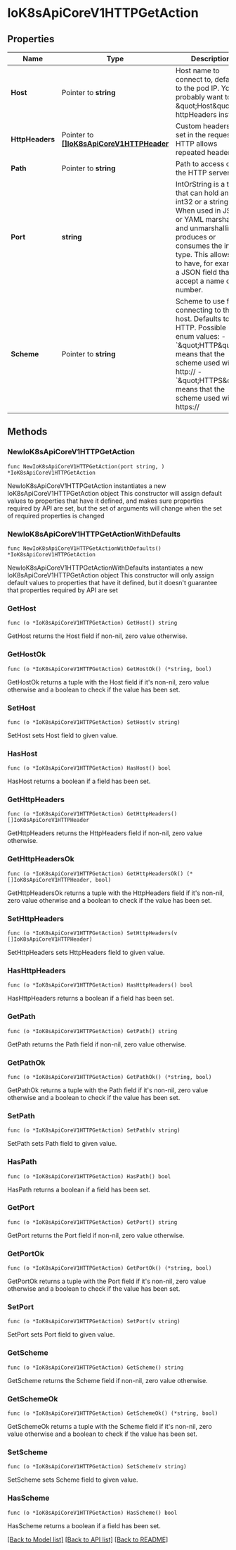 # IoK8sApiCoreV1HTTPGetAction

## Properties

Name | Type | Description | Notes
------------ | ------------- | ------------- | -------------
**Host** | Pointer to **string** | Host name to connect to, defaults to the pod IP. You probably want to set \&quot;Host\&quot; in httpHeaders instead. | [optional] 
**HttpHeaders** | Pointer to [**[]IoK8sApiCoreV1HTTPHeader**](IoK8sApiCoreV1HTTPHeader.md) | Custom headers to set in the request. HTTP allows repeated headers. | [optional] 
**Path** | Pointer to **string** | Path to access on the HTTP server. | [optional] 
**Port** | **string** | IntOrString is a type that can hold an int32 or a string.  When used in JSON or YAML marshalling and unmarshalling, it produces or consumes the inner type.  This allows you to have, for example, a JSON field that can accept a name or number. | 
**Scheme** | Pointer to **string** | Scheme to use for connecting to the host. Defaults to HTTP.  Possible enum values:  - &#x60;\&quot;HTTP\&quot;&#x60; means that the scheme used will be http://  - &#x60;\&quot;HTTPS\&quot;&#x60; means that the scheme used will be https:// | [optional] 

## Methods

### NewIoK8sApiCoreV1HTTPGetAction

`func NewIoK8sApiCoreV1HTTPGetAction(port string, ) *IoK8sApiCoreV1HTTPGetAction`

NewIoK8sApiCoreV1HTTPGetAction instantiates a new IoK8sApiCoreV1HTTPGetAction object
This constructor will assign default values to properties that have it defined,
and makes sure properties required by API are set, but the set of arguments
will change when the set of required properties is changed

### NewIoK8sApiCoreV1HTTPGetActionWithDefaults

`func NewIoK8sApiCoreV1HTTPGetActionWithDefaults() *IoK8sApiCoreV1HTTPGetAction`

NewIoK8sApiCoreV1HTTPGetActionWithDefaults instantiates a new IoK8sApiCoreV1HTTPGetAction object
This constructor will only assign default values to properties that have it defined,
but it doesn't guarantee that properties required by API are set

### GetHost

`func (o *IoK8sApiCoreV1HTTPGetAction) GetHost() string`

GetHost returns the Host field if non-nil, zero value otherwise.

### GetHostOk

`func (o *IoK8sApiCoreV1HTTPGetAction) GetHostOk() (*string, bool)`

GetHostOk returns a tuple with the Host field if it's non-nil, zero value otherwise
and a boolean to check if the value has been set.

### SetHost

`func (o *IoK8sApiCoreV1HTTPGetAction) SetHost(v string)`

SetHost sets Host field to given value.

### HasHost

`func (o *IoK8sApiCoreV1HTTPGetAction) HasHost() bool`

HasHost returns a boolean if a field has been set.

### GetHttpHeaders

`func (o *IoK8sApiCoreV1HTTPGetAction) GetHttpHeaders() []IoK8sApiCoreV1HTTPHeader`

GetHttpHeaders returns the HttpHeaders field if non-nil, zero value otherwise.

### GetHttpHeadersOk

`func (o *IoK8sApiCoreV1HTTPGetAction) GetHttpHeadersOk() (*[]IoK8sApiCoreV1HTTPHeader, bool)`

GetHttpHeadersOk returns a tuple with the HttpHeaders field if it's non-nil, zero value otherwise
and a boolean to check if the value has been set.

### SetHttpHeaders

`func (o *IoK8sApiCoreV1HTTPGetAction) SetHttpHeaders(v []IoK8sApiCoreV1HTTPHeader)`

SetHttpHeaders sets HttpHeaders field to given value.

### HasHttpHeaders

`func (o *IoK8sApiCoreV1HTTPGetAction) HasHttpHeaders() bool`

HasHttpHeaders returns a boolean if a field has been set.

### GetPath

`func (o *IoK8sApiCoreV1HTTPGetAction) GetPath() string`

GetPath returns the Path field if non-nil, zero value otherwise.

### GetPathOk

`func (o *IoK8sApiCoreV1HTTPGetAction) GetPathOk() (*string, bool)`

GetPathOk returns a tuple with the Path field if it's non-nil, zero value otherwise
and a boolean to check if the value has been set.

### SetPath

`func (o *IoK8sApiCoreV1HTTPGetAction) SetPath(v string)`

SetPath sets Path field to given value.

### HasPath

`func (o *IoK8sApiCoreV1HTTPGetAction) HasPath() bool`

HasPath returns a boolean if a field has been set.

### GetPort

`func (o *IoK8sApiCoreV1HTTPGetAction) GetPort() string`

GetPort returns the Port field if non-nil, zero value otherwise.

### GetPortOk

`func (o *IoK8sApiCoreV1HTTPGetAction) GetPortOk() (*string, bool)`

GetPortOk returns a tuple with the Port field if it's non-nil, zero value otherwise
and a boolean to check if the value has been set.

### SetPort

`func (o *IoK8sApiCoreV1HTTPGetAction) SetPort(v string)`

SetPort sets Port field to given value.


### GetScheme

`func (o *IoK8sApiCoreV1HTTPGetAction) GetScheme() string`

GetScheme returns the Scheme field if non-nil, zero value otherwise.

### GetSchemeOk

`func (o *IoK8sApiCoreV1HTTPGetAction) GetSchemeOk() (*string, bool)`

GetSchemeOk returns a tuple with the Scheme field if it's non-nil, zero value otherwise
and a boolean to check if the value has been set.

### SetScheme

`func (o *IoK8sApiCoreV1HTTPGetAction) SetScheme(v string)`

SetScheme sets Scheme field to given value.

### HasScheme

`func (o *IoK8sApiCoreV1HTTPGetAction) HasScheme() bool`

HasScheme returns a boolean if a field has been set.


[[Back to Model list]](../README.md#documentation-for-models) [[Back to API list]](../README.md#documentation-for-api-endpoints) [[Back to README]](../README.md)


